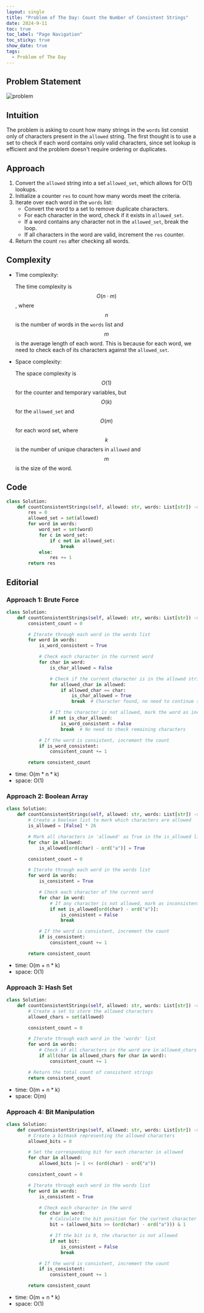 ```yaml
---
layout: single
title: "Problem of The Day: Count the Number of Consistent Strings"
date: 2024-9-11
toc: true
toc_label: "Page Navigation"
toc_sticky: true
show_date: true
tags:
  - Problem of The Day
---
```


## Problem Statement

![problem](/assets/images/2024-09-11_18-50-37-problem-1684.png)

## Intuition

<!-- Describe your first thoughts on how to solve this problem. -->

The problem is asking to count how many strings in the `words` list consist only of characters present in the `allowed` string. The first thought is to use a set to check if each word contains only valid characters, since set lookup is efficient and the problem doesn't require ordering or duplicates.

## Approach

<!-- Describe your approach to solving the problem. -->

1. Convert the `allowed` string into a set `allowed_set`, which allows for O(1) lookups.
2. Initialize a counter `res` to count how many words meet the criteria.
3. Iterate over each word in the `words` list:
   - Convert the word to a set to remove duplicate characters.
   - For each character in the word, check if it exists in `allowed_set`.
   - If a word contains any character not in the `allowed_set`, break the loop.
   - If all characters in the word are valid, increment the `res` counter.
4. Return the count `res` after checking all words.

## Complexity

- Time complexity:
  <!-- Add your time complexity here, e.g. $$O(n)$$ -->

  The time complexity is $$O(n \cdot m)$$, where $$n$$ is the number of words in the `words` list and $$m$$ is the average length of each word. This is because for each word, we need to check each of its characters against the `allowed_set`.

- Space complexity:
  <!-- Add your space complexity here, e.g. $$O(n)$$ -->
  The space complexity is $$O(1)$$ for the counter and temporary variables, but $$O(k)$$ for the `allowed_set` and $$O(m)$$ for each word set, where $$k$$ is the number of unique characters in `allowed` and $$m$$ is the size of the word.

## Code

```python
class Solution:
    def countConsistentStrings(self, allowed: str, words: List[str]) -> int:
        res = 0
        allowed_set = set(allowed)
        for word in words:
            word_set = set(word)
            for c in word_set:
                if c not in allowed_set:
                    break
            else:
                res += 1
        return res
```

## Editorial

### Approach 1: Brute Force

```python
class Solution:
    def countConsistentStrings(self, allowed: str, words: List[str]) -> int:
        consistent_count = 0

        # Iterate through each word in the words list
        for word in words:
            is_word_consistent = True

            # Check each character in the current word
            for char in word:
                is_char_allowed = False

                # Check if the current character is in the allowed string
                for allowed_char in allowed:
                    if allowed_char == char:
                        is_char_allowed = True
                        break  # Character found, no need to continue searching

                # If the character is not allowed, mark the word as inconsistent
                if not is_char_allowed:
                    is_word_consistent = False
                    break  # No need to check remaining characters

            # If the word is consistent, increment the count
            if is_word_consistent:
                consistent_count += 1

        return consistent_count
```

- time: O(m \* n \* k)
- space: O(1)

### Approach 2: Boolean Array

```python
class Solution:
    def countConsistentStrings(self, allowed: str, words: List[str]) -> int:
        # Create a boolean list to mark which characters are allowed
        is_allowed = [False] * 26

        # Mark all characters in 'allowed' as True in the is_allowed list
        for char in allowed:
            is_allowed[ord(char) - ord("a")] = True

        consistent_count = 0

        # Iterate through each word in the words list
        for word in words:
            is_consistent = True

            # Check each character of the current word
            for char in word:
                # If any character is not allowed, mark as inconsistent and break
                if not is_allowed[ord(char) - ord("a")]:
                    is_consistent = False
                    break

            # If the word is consistent, increment the count
            if is_consistent:
                consistent_count += 1

        return consistent_count
```

- time: O(m + n \* k)
- space: O(1)

### Approach 3: Hash Set

```python
class Solution:
    def countConsistentStrings(self, allowed: str, words: List[str]) -> int:
        # Create a set to store the allowed characters
        allowed_chars = set(allowed)

        consistent_count = 0

        # Iterate through each word in the 'words' list
        for word in words:
            # Check if all characters in the word are in allowed_chars
            if all(char in allowed_chars for char in word):
                consistent_count += 1

        # Return the total count of consistent strings
        return consistent_count
```

- time: O(m + n \* k)
- space: O(m)

### Approach 4: Bit Manipulation

```python
class Solution:
    def countConsistentStrings(self, allowed: str, words: List[str]) -> int:
        # Create a bitmask representing the allowed characters
        allowed_bits = 0

        # Set the corresponding bit for each character in allowed
        for char in allowed:
            allowed_bits |= 1 << (ord(char) - ord("a"))

        consistent_count = 0

        # Iterate through each word in the words list
        for word in words:
            is_consistent = True

            # Check each character in the word
            for char in word:
                # Calculate the bit position for the current character
                bit = (allowed_bits >> (ord(char) - ord("a"))) & 1

                # If the bit is 0, the character is not allowed
                if not bit:
                    is_consistent = False
                    break

            # If the word is consistent, increment the count
            if is_consistent:
                consistent_count += 1

        return consistent_count
```

- time: O(m + n \* k)
- space: O(1)
